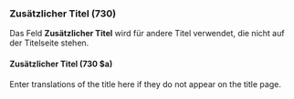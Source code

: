 ### Zusätzlicher Titel (730)

Das Feld **Zusätzlicher Titel** wird für andere Titel verwendet, die nicht auf der Titelseite stehen.

#### Zusätzlicher Titel (730 $a)

Enter translations of the title here if they do not appear on the title page.
